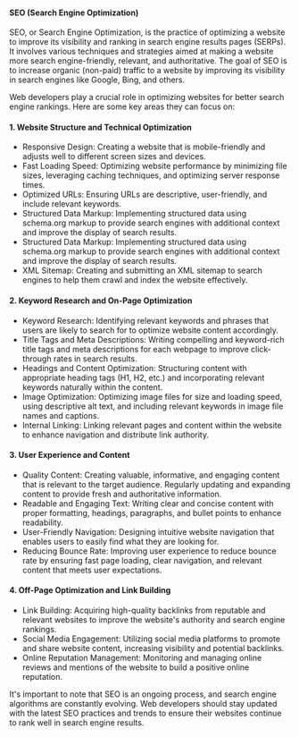 #### SEO (Search Engine Optimization)

SEO, or Search Engine Optimization, is the practice of optimizing a website to improve its visibility and ranking in search engine results pages (SERPs). It involves various techniques and strategies aimed at making a website more search engine-friendly, relevant, and authoritative. The goal of SEO is to increase organic (non-paid) traffic to a website by improving its visibility in search engines like Google, Bing, and others.

Web developers play a crucial role in optimizing websites for better search engine rankings. Here are some key areas they can focus on:
#### 1. Website Structure and Technical Optimization
- Responsive Design: Creating a website that is mobile-friendly and adjusts well to different screen sizes and devices.
- Fast Loading Speed: Optimizing website performance by minimizing file sizes, leveraging caching techniques, and optimizing server response times.
- Optimized URLs: Ensuring URLs are descriptive, user-friendly, and include relevant keywords.
- Structured Data Markup: Implementing structured data using schema.org markup to provide search engines with additional context and improve the display of search results.
- Structured Data Markup: Implementing structured data using schema.org markup to provide search engines with additional context and improve the display of search results.
- XML Sitemap: Creating and submitting an XML sitemap to search engines to help them crawl and index the website effectively.

####  2. Keyword Research and On-Page Optimization
- Keyword Research: Identifying relevant keywords and phrases that users are likely to search for to optimize website content accordingly.
- Title Tags and Meta Descriptions: Writing compelling and keyword-rich title tags and meta descriptions for each webpage to improve click-through rates in search results.
- Headings and Content Optimization: Structuring content with appropriate heading tags (H1, H2, etc.) and incorporating relevant keywords naturally within the content.
- Image Optimization: Optimizing image files for size and loading speed, using descriptive alt text, and including relevant keywords in image file names and captions.
- Internal Linking: Linking relevant pages and content within the website to enhance navigation and distribute link authority.

#### 3. User Experience and Content
- Quality Content: Creating valuable, informative, and engaging content that is relevant to the target audience. Regularly updating and expanding content to provide fresh and authoritative information.
- Readable and Engaging Text: Writing clear and concise content with proper formatting, headings, paragraphs, and bullet points to enhance readability.
- User-Friendly Navigation: Designing intuitive website navigation that enables users to easily find what they are looking for.
- Reducing Bounce Rate: Improving user experience to reduce bounce rate by ensuring fast page loading, clear navigation, and relevant content that meets user expectations.

#### 4. Off-Page Optimization and Link Building
- Link Building: Acquiring high-quality backlinks from reputable and relevant websites to improve the website's authority and search engine rankings.
- Social Media Engagement: Utilizing social media platforms to promote and share website content, increasing visibility and potential backlinks.
- Online Reputation Management: Monitoring and managing online reviews and mentions of the website to build a positive online reputation.

It's important to note that SEO is an ongoing process, and search engine algorithms are constantly evolving. Web developers should stay updated with the latest SEO practices and trends to ensure their websites continue to rank well in search engine results.
